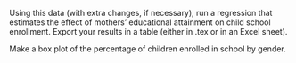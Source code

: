 Using this data (with extra changes, if necessary), run a regression that estimates the effect of mothers’ educational attainment on child school enrollment. Export your results in a table (either in .tex or in an Excel sheet). 

Make a box plot of the percentage of children enrolled in school by gender.
